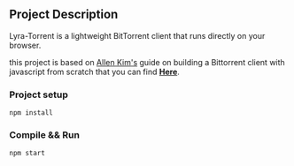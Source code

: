 ## Project Description

Lyra-Torrent is a lightweight BitTorrent client that runs directly on your browser.

this project is based on [Allen Kim's](https://github.com/allenkim67) guide on building a Bittorrent client with javascript from scratch that you can find **[Here](https://allenkim67.github.io/programming/2016/05/04/how-to-make-your-own-bittorrent-client.html)**.


### Project setup
```
npm install 
```

### Compile && Run
```
npm start
```